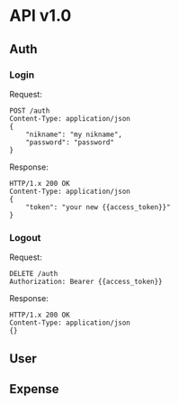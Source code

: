 # API v1.0

## Auth
### Login

Request:
```
POST /auth
Content-Type: application/json
{
    "nikname": "my nikname",
    "password": "password"
}
```

Response:
```
HTTP/1.x 200 OK
Content-Type: application/json
{
    "token": "your new {{access_token}}"
}
```

### Logout

Request:
```
DELETE /auth
Authorization: Bearer {{access_token}}
```
Response:
```
HTTP/1.x 200 OK
Content-Type: application/json
{}
```

## User



## Expense


